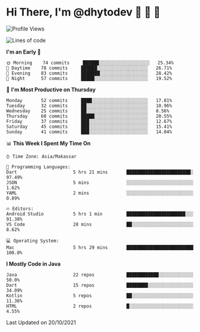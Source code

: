 # Hi There, I'm @dhytodev 👋 👋 👋

<!--
**DhytoDev/dhytodev** is a ✨ _special_ ✨ repository because its `README.md` (this file) appears on your GitHub profile.

Here are some ideas to get you started:

- 🔭 I’m currently working on ...
- 🌱 I’m currently learning ...
- 👯 I’m looking to collaborate on ...
- 🤔 I’m looking for help with ...
- 💬 Ask me about ...
- 📫 How to reach me: ...
- 😄 Pronouns: ...
- ⚡ Fun fact: ...
-->

<!--START_SECTION:waka-->
![Profile Views](http://img.shields.io/badge/Profile%20Views-0-blue)

![Lines of code](https://img.shields.io/badge/From%20Hello%20World%20I%27ve%20Written-278955%20lines%20of%20code-blue)

**I'm an Early 🐤** 

```text
🌞 Morning    74 commits     ██████░░░░░░░░░░░░░░░░░░░   25.34% 
🌆 Daytime    78 commits     ██████░░░░░░░░░░░░░░░░░░░   26.71% 
🌃 Evening    83 commits     ███████░░░░░░░░░░░░░░░░░░   28.42% 
🌙 Night      57 commits     █████░░░░░░░░░░░░░░░░░░░░   19.52%

```
📅 **I'm Most Productive on Thursday** 

```text
Monday       52 commits     ████░░░░░░░░░░░░░░░░░░░░░   17.81% 
Tuesday      32 commits     ██░░░░░░░░░░░░░░░░░░░░░░░   10.96% 
Wednesday    25 commits     ██░░░░░░░░░░░░░░░░░░░░░░░   8.56% 
Thursday     60 commits     █████░░░░░░░░░░░░░░░░░░░░   20.55% 
Friday       37 commits     ███░░░░░░░░░░░░░░░░░░░░░░   12.67% 
Saturday     45 commits     ███░░░░░░░░░░░░░░░░░░░░░░   15.41% 
Sunday       41 commits     ███░░░░░░░░░░░░░░░░░░░░░░   14.04%

```


📊 **This Week I Spent My Time On** 

```text
⌚︎ Time Zone: Asia/Makassar

💬 Programming Languages: 
Dart                     5 hrs 21 mins       ████████████████████████░   97.49% 
JSON                     5 mins              ░░░░░░░░░░░░░░░░░░░░░░░░░   1.62% 
YAML                     2 mins              ░░░░░░░░░░░░░░░░░░░░░░░░░   0.89%

🔥 Editors: 
Android Studio           5 hrs 1 min         ██████████████████████░░░   91.38% 
VS Code                  28 mins             ██░░░░░░░░░░░░░░░░░░░░░░░   8.62%

💻 Operating System: 
Mac                      5 hrs 29 mins       █████████████████████████   100.0%

```

**I Mostly Code in Java** 

```text
Java                     22 repos            ████████████░░░░░░░░░░░░░   50.0% 
Dart                     15 repos            ████████░░░░░░░░░░░░░░░░░   34.09% 
Kotlin                   5 repos             ██░░░░░░░░░░░░░░░░░░░░░░░   11.36% 
HTML                     2 repos             █░░░░░░░░░░░░░░░░░░░░░░░░   4.55%

```



 Last Updated on 20/10/2021
<!--END_SECTION:waka-->
